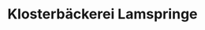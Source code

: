 ---
title: "Klosterbäckerei Lamspringe"
url: /sibbesse/klosterbaeckerei-lamspringe/
shop: Bäckerei
---